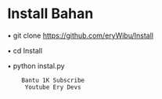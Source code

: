 # Install Bahan


• git clone https://github.com/eryWibu/Install

• cd Install

• python instal.py

    

        Bantu 1K Subscribe
         Youtube Ery Devs
